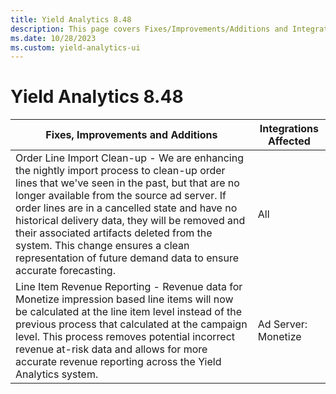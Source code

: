 ```yaml
---
title: Yield Analytics 8.48
description: This page covers Fixes/Improvements/Additions and Integrations affected in Yield Analytics 8.48.
ms.date: 10/28/2023
ms.custom: yield-analytics-ui
---
```


# Yield Analytics 8.48

| Fixes, Improvements and Additions | Integrations Affected |
|--|--|
| Order Line Import Clean-up - We are enhancing the nightly import process to clean-up order lines that we've seen in the past, but that are no longer available from the source ad server. If order lines are in a cancelled state and have no historical delivery data, they will be removed and their associated artifacts deleted from the system. This change ensures a clean representation of future demand data to ensure accurate forecasting. | All |
| Line Item Revenue Reporting - Revenue data for Monetize impression based line items will now be calculated at the line item level instead of the previous process that calculated at the campaign level. This process removes potential incorrect revenue at-risk data and allows for more accurate revenue reporting across the Yield Analytics system. | Ad Server: Monetize |
